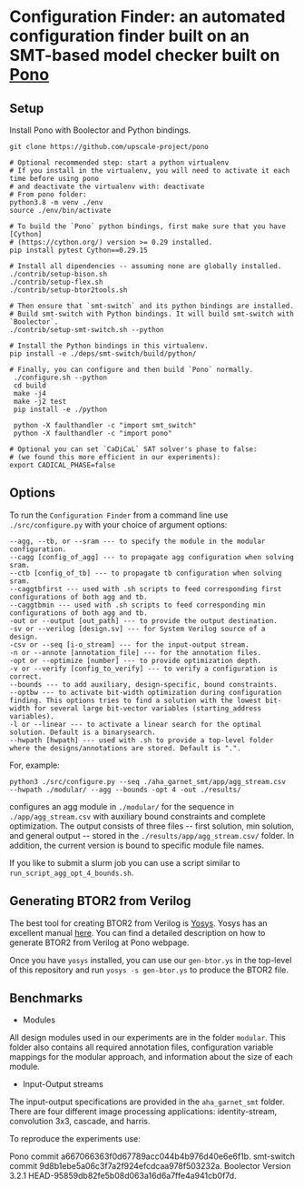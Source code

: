 # Configuration Finder: an automated configuration finder built on an SMT-based model checker built on [Pono](https://github.com/upscale-project/pono)

## Setup

Install Pono with Boolector and Python bindings. 

 ```
 git clone https://github.com/upscale-project/pono
 
 # Optional recommended step: start a python virtualenv
 # If you install in the virtualenv, you will need to activate it each time before using pono
 # and deactivate the virtualenv with: deactivate
 # From pono folder: 
 python3.8 -m venv ./env
 source ./env/bin/activate

 # To build the `Pono` python bindings, first make sure that you have [Cython]
 # (https://cython.org/) version >= 0.29 installed. 
 pip install pytest Cython==0.29.15

 # Install all dipendencies -- assuming none are globally installed.
 ./contrib/setup-bison.sh
 ./contrib/setup-flex.sh
 ./contrib/setup-btor2tools.sh

 # Then ensure that `smt-switch` and its python bindings are installed.
 # Build smt-switch with Python bindings. It will build smt-switch with `Boolector`. 
 ./contrib/setup-smt-switch.sh --python
 
 # Install the Python bindings in this virtualenv.
 pip install -e ./deps/smt-switch/build/python/
 
 # Finally, you can configure and then build `Pono` normally.
  ./configure.sh --python
  cd build
  make -j4
  make -j2 test
  pip install -e ./python

  python -X faulthandler -c "import smt_switch"
  python -X faulthandler -c "import pono"      

 # Optional you can set `CaDiCaL` SAT solver's phase to false: 
 # (we found this more efficient in our experiments):
 export CADICAL_PHASE=false
```


## Options

To run the `Configuration Finder` from a command line use `./src/configure.py` with your choice of argument options:

```
--agg, --tb, or --sram --- to specify the module in the modular configuration.
--cagg [config_of_agg] --- to propagate agg configuration when solving sram.
--ctb [config_of_tb] --- to propagate tb configuration when solving sram.
--caggtbfirst --- used with .sh scripts to feed corresponding first configurations of both agg and tb.
--caggtbmin --- used with .sh scripts to feed corresponding min configurations of both agg and tb.
-out or --output [out_path] --- to provide the output destination.
-sv or --verilog [design.sv] --- for System Verilog source of a design.
-csv or --seq [i-o_stream] --- for the input-output stream.
-n or --annote [annotation_file] --- for the annotation files.
-opt or --optimize [number] --- to provide optimization depth.
-v or --verify [config_to_verify] --- to verify a configuration is correct.
--bounds --- to add auxiliary, design-specific, bound constraints.
--optbw --- to activate bit-width optimization during configuration finding. This options tries to find a solution with the lowest bit-width for several large bit-vector variables (starting_address variables).
-l or --linear --- to activate a linear search for the optimal solution. Default is a binarysearch.
--hwpath [hwpath] --- used with .sh to provide a top-level folder where the designs/annotations are stored. Default is ".".
```

For, example:

`python3 ./src/configure.py --seq ./aha_garnet_smt/app/agg_stream.csv  --hwpath ./modular/ --agg --bounds -opt 4 -out ./results/` 

configures an agg module in `./modular/` for the sequence in `./app/agg_stream.csv` with auxiliary bound constraints and complete optimization. The output consists of three files -- first solution, min solution, and general output -- stored in the `./results/app/agg_stream.csv/` folder. In addition, the current version is bound to specific module file names.  

If you like to submit a slurm job you can use a script similar to `run_script_agg_opt_4_bounds.sh`. 

## Generating BTOR2 from Verilog

The best tool for creating BTOR2 from Verilog is [Yosys](https://github.com/YosysHQ/yosys). Yosys has an excellent manual [here](http://www.clifford.at/yosys/files/yosys_manual.pdf). You can find a detailed description on how to generate BTOR2 from Verilog at Pono webpage.

Once you have `yosys` installed, you can use our `gen-btor.ys` in the top-level of this repository and run `yosys -s gen-btor.ys` to produce the BTOR2 file.

## Benchmarks

* Modules

All design modules used in our experiments are in the folder `modular`. This folder also contains all required annotation files, configuration variable mappings for the modular approach, and information about the size of each module.

* Input-Output streams

The input-output specifications are provided in the `aha_garnet_smt` folder. There are four different image processing applications: identity-stream, convolution 3x3, cascade, and harris.

To reproduce the experiments use:

Pono commit a667066363f0d67789acc044b4b976d40e6e6f1b.
smt-switch commit 9d8b1ebe5a06c3f7a2f924efcdcaa978f503232a.
Boolector Version 3.2.1 HEAD-95859db82fe5b08d063a16d6a7ffe4a941cb0f7d.

